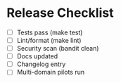 # Release Checklist

- [ ] Tests pass (make test)
- [ ] Lint/format (make lint)
- [ ] Security scan (bandit clean)
- [ ] Docs updated
- [ ] Changelog entry
- [ ] Multi-domain pilots run
